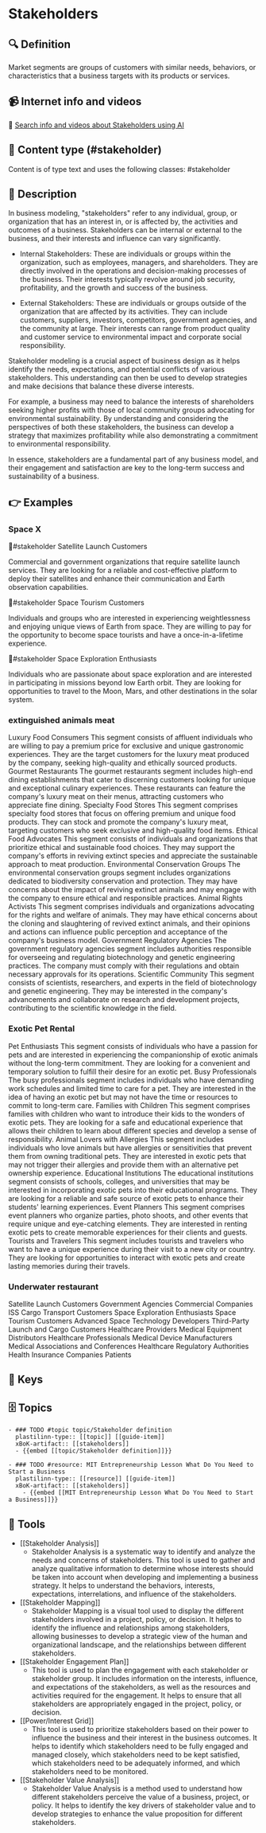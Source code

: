
# Stakeholders


## 🔍 Definition
Market segments are groups of customers with similar needs, behaviors, or characteristics that a business targets with its products or services.


## 📹 Internet info and videos
🤖 [Search info and videos about Stakeholders using AI](https://www.perplexity.ai/search?q=videos+about+Stakeholders:+Market+segments+are+groups+of+customers+with+similar+needs,+behaviors,+or+characteristics+that+a+business+targets+with+its+products+or+services.
)


## 📰 Content type (#stakeholder)
Content is of type text and uses the following classes: #stakeholder


## 📖 Description
  In business modeling, "stakeholders" refer to any individual, group, or organization that has an interest in, or is affected by, the activities and outcomes of a business. Stakeholders can be internal or external to the business, and their interests and influence can vary significantly. 
  
  - Internal Stakeholders: These are individuals or groups within the organization, such as employees, managers, and shareholders. They are directly involved in the operations and decision-making processes of the business. Their interests typically revolve around job security, profitability, and the growth and success of the business.
  
  - External Stakeholders: These are individuals or groups outside of the organization that are affected by its activities. They can include customers, suppliers, investors, competitors, government agencies, and the community at large. Their interests can range from product quality and customer service to environmental impact and corporate social responsibility.
  
  Stakeholder modeling is a crucial aspect of business design as it helps identify the needs, expectations, and potential conflicts of various stakeholders. This understanding can then be used to develop strategies and make decisions that balance these diverse interests. 
  
  For example, a business may need to balance the interests of shareholders seeking higher profits with those of local community groups advocating for environmental sustainability. By understanding and considering the perspectives of both these stakeholders, the business can develop a strategy that maximizes profitability while also demonstrating a commitment to environmental responsibility. 
  
  In essence, stakeholders are a fundamental part of any business model, and their engagement and satisfaction are key to the long-term success and sustainability of a business.


## 👉 Examples
  ### Space X
  🤔#stakeholder Satellite Launch Customers
  
  Commercial and government organizations that require satellite launch services. They are looking for a reliable and cost-effective platform to deploy their satellites and enhance their communication and Earth observation capabilities.
  
  🤔#stakeholder Space Tourism Customers
  
  Individuals and groups who are interested in experiencing weightlessness and enjoying unique views of Earth from space. They are willing to pay for the opportunity to become space tourists and have a once-in-a-lifetime experience.
  
  🤔#stakeholder Space Exploration Enthusiasts
  
  Individuals who are passionate about space exploration and are interested in participating in missions beyond low Earth orbit. They are looking for opportunities to travel to the Moon, Mars, and other destinations in the solar system.
  ### 
  
  ### extinguished animals meat
  Luxury Food Consumers
  	This segment consists of affluent individuals who are willing to pay a premium price for exclusive and unique gastronomic experiences. They are the target customers for the luxury meat produced by the company, seeking high-quality and ethically sourced products.
  Gourmet Restaurants
  	The gourmet restaurants segment includes high-end dining establishments that cater to discerning customers looking for unique and exceptional culinary experiences. These restaurants can feature the company's luxury meat on their menus, attracting customers who appreciate fine dining.
  Specialty Food Stores
  	This segment comprises specialty food stores that focus on offering premium and unique food products. They can stock and promote the company's luxury meat, targeting customers who seek exclusive and high-quality food items.
  Ethical Food Advocates
  	This segment consists of individuals and organizations that prioritize ethical and sustainable food choices. They may support the company's efforts in reviving extinct species and appreciate the sustainable approach to meat production.
  Environmental Conservation Groups
  	The environmental conservation groups segment includes organizations dedicated to biodiversity conservation and protection. They may have concerns about the impact of reviving extinct animals and may engage with the company to ensure ethical and responsible practices.
  Animal Rights Activists
  	This segment comprises individuals and organizations advocating for the rights and welfare of animals. They may have ethical concerns about the cloning and slaughtering of revived extinct animals, and their opinions and actions can influence public perception and acceptance of the company's business model.
  Government Regulatory Agencies
  	The government regulatory agencies segment includes authorities responsible for overseeing and regulating biotechnology and genetic engineering practices. The company must comply with their regulations and obtain necessary approvals for its operations.
  Scientific Community
  	This segment consists of scientists, researchers, and experts in the field of biotechnology and genetic engineering. They may be interested in the company's advancements and collaborate on research and development projects, contributing to the scientific knowledge in the field.
  ### Exotic Pet Rental
  Pet Enthusiasts
    	This segment consists of individuals who have a passion for pets and are interested in experiencing the companionship of exotic animals without the long-term commitment. They are looking for a convenient and temporary solution to fulfill their desire for an exotic pet.
  Busy Professionals
    	The busy professionals segment includes individuals who have demanding work schedules and limited time to care for a pet. They are interested in the idea of having an exotic pet but may not have the time or resources to commit to long-term care.
  Families with Children
    	This segment comprises families with children who want to introduce their kids to the wonders of exotic pets. They are looking for a safe and educational experience that allows their children to learn about different species and develop a sense of responsibility.
  Animal Lovers with Allergies
    	This segment includes individuals who love animals but have allergies or sensitivities that prevent them from owning traditional pets. They are interested in exotic pets that may not trigger their allergies and provide them with an alternative pet ownership experience.
  Educational Institutions
    	The educational institutions segment consists of schools, colleges, and universities that may be interested in incorporating exotic pets into their educational programs. They are looking for a reliable and safe source of exotic pets to enhance their students' learning experiences.
  Event Planners
    	This segment comprises event planners who organize parties, photo shoots, and other events that require unique and eye-catching elements. They are interested in renting exotic pets to create memorable experiences for their clients and guests.
  Tourists and Travelers
    	This segment includes tourists and travelers who want to have a unique experience during their visit to a new city or country. They are looking for opportunities to interact with exotic pets and create lasting memories during their travels.
  ### Underwater restaurant
  Satellite Launch Customers
  Government Agencies
  Commercial Companies
  ISS Cargo Transport Customers
  Space Exploration Enthusiasts
  Space Tourism Customers
  Advanced Space Technology Developers
  Third-Party Launch and Cargo Customers
  Healthcare Providers
  Medical Equipment Distributors
  Healthcare Professionals
  Medical Device Manufacturers
  Medical Associations and Conferences
  Healthcare Regulatory Authorities
  Health Insurance Companies
  Patients


## 🔑 Keys
  


## 🗄️ Topics
    - ### TODO #topic topic/Stakeholder definition
      plastilinn-type:: [[topic]] [[guide-item]]
      xBoK-artifact:: [[stakeholders]]
      - {{embed [[topic/Stakeholder definition]]}}
  
    - ### TODO #resource: MIT Entrepreneurship Lesson What Do You Need to Start a Business
      plastilinn-type:: [[resource]] [[guide-item]]
      xBoK-artifact:: [[stakeholders]]
        - {{embed [[MIT Entrepreneurship Lesson What Do You Need to Start a Business]]}}
    


## 🧰 Tools
  - [[Stakeholder Analysis]]
    - Stakeholder Analysis is a systematic way to identify and analyze the needs and concerns of stakeholders. This tool is used to gather and analyze qualitative information to determine whose interests should be taken into account when developing and implementing a business strategy. It helps to understand the behaviors, interests, expectations, interrelations, and influence of the stakeholders.
  - [[Stakeholder Mapping]]
    - Stakeholder Mapping is a visual tool used to display the different stakeholders involved in a project, policy, or decision. It helps to identify the influence and relationships among stakeholders, allowing businesses to develop a strategic view of the human and organizational landscape, and the relationships between different stakeholders.
  - [[Stakeholder Engagement Plan]]
    - This tool is used to plan the engagement with each stakeholder or stakeholder group. It includes information on the interests, influence, and expectations of the stakeholders, as well as the resources and activities required for the engagement. It helps to ensure that all stakeholders are appropriately engaged in the project, policy, or decision.
  - [[Power/Interest Grid]]
    - This tool is used to prioritize stakeholders based on their power to influence the business and their interest in the business outcomes. It helps to identify which stakeholders need to be fully engaged and managed closely, which stakeholders need to be kept satisfied, which stakeholders need to be adequately informed, and which stakeholders need to be monitored.
  - [[Stakeholder Value Analysis]]
    - Stakeholder Value Analysis is a method used to understand how different stakeholders perceive the value of a business, project, or policy. It helps to identify the key drivers of stakeholder value and to develop strategies to enhance the value proposition for different stakeholders.
